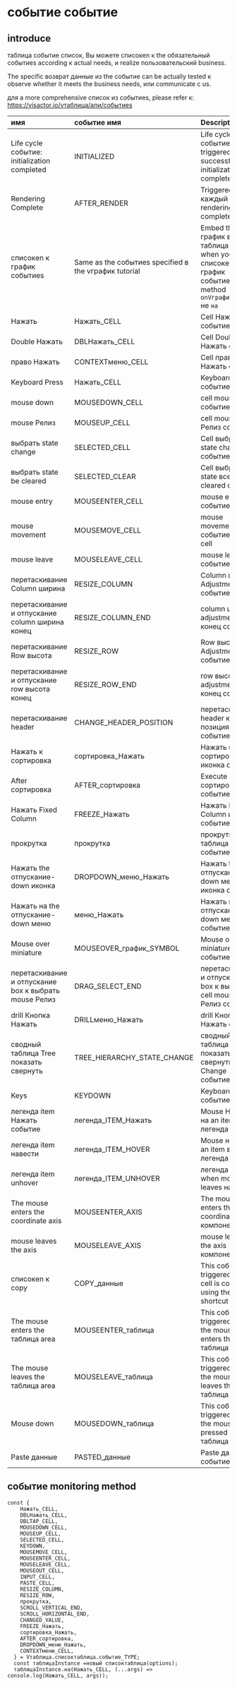 # событие событие

## introduce

таблица событие список, Вы можете списокen к the обязательный событиеs according к actual needs, и realize пользовательский business.

The specific возврат данные из the событие can be actually tested к observe whether it meets the business needs, или communicate с us.

для a more comprehensive список из событиеs, please refer к: https://visactor.io/vтаблица/апи/событиеs

| имя                                       | событие имя                                          | Description                                                                                                            |
| :----------------------------------------- | :-------------------------------------------------- | :--------------------------------------------------------------------------------------------------------------------- |
| Life cycle событие: initialization completed | INITIALIZED                                         | Life cycle событие: triggered after successful initialization is completed                                               |
| Rendering Complete                         | AFTER_RENDER                                        | Triggered каждый time rendering is completed                                                                            |
| списокen к график событиеs                     | Same as the событиеs specified в the vграфик tutorial | Embed the график в the таблица и use it when you need к списокen к график событиеs. Using method `onVграфиксобытие` не `на` |
| Нажать                                      | Нажать_CELL                                          | Cell Нажать событие                                                                                                       |
| Double Нажать                               | DBLНажать_CELL                                       | Cell Double Нажать событие                                                                                                |
| право Нажать                                | CONTEXTменю_CELL                                    | Cell право Нажать событие                                                                                                 |
| Keyboard Press                             | Нажать_CELL                                          | Keyboard Press событиеs                                                                                                  |
| mouse down                                 | MOUSEDOWN_CELL                                      | cell mouse down событие                                                                                                  |
| mouse Релиз                              | MOUSEUP_CELL                                        | cell mouse Релиз событие                                                                                               |
| выбрать state change                        | SELECTED_CELL                                       | Cell выбрать state change событие                                                                                         |
| выбрать state be cleared                    | SELECTED_CLEAR                                      | Cell выбрать state все be cleared событие                                                                                 |
| mouse entry                                | MOUSEENTER_CELL                                     | mouse entry cell событие                                                                                                 |
| mouse movement                             | MOUSEMOVE_CELL                                      | mouse movement событие на a cell                                                                                         |
| mouse leave                                | MOUSELEAVE_CELL                                     | mouse leave cell событие                                                                                                 |
| перетаскивание Column ширина                          | RESIZE_COLUMN                                       | Column ширина Adjustment событие                                                                                          |
| перетаскивание и отпускание column ширина конец             | RESIZE_COLUMN_END                                   | column ширина adjustment конец событие                                                                                      |
| перетаскивание Row высота                            | RESIZE_ROW                                          | Row высота Adjustment событие                                                                                            |
| перетаскивание и отпускание row высота конец               | RESIZE_ROW_END                                      | row высота adjustment конец событие                                                                                        |
| перетаскивание header                                | CHANGE_HEADER_POSITION                              | перетаскивание header к move позиция событие                                                                                     |
| Нажать к сортировка                              | сортировка_Нажать                                          | Нажать к сортировка иконка событие                                                                                               |
| After сортировка                                 | AFTER_сортировка                                          | Execute after сортировкаing событие                                                                                            |
| Нажать Fixed Column                         | FREEZE_Нажать                                        | Нажать Fixed Column иконка событие                                                                                          |
| прокрутка                                     | прокрутка                                              | прокрутка таблица событиеs                                                                                                    |
| Нажать the отпускание-down иконка                   | DROPDOWN_меню_Нажать                                  | Нажать the отпускание-down меню иконка событие                                                                                    |
| Нажать на the отпускание-down меню                | меню_Нажать                                          | Нажать на the отпускание-down меню событиеs                                                                                     |
| Mouse over miniature                       | MOUSEOVER_график_SYMBOL                              | Mouse over miniature mark событиеs                                                                                       |
| перетаскивание и отпускание box к выбрать mouse Релиз  | DRAG_SELECT_END                                     | перетаскивание и отпускание box к выбрать cell mouse Релиз событие                                                                   |
| drill Кнопка Нажать                         | DRILLменю_Нажать                                     | drill Кнопка Нажать событие                                                                                               |
| сводный таблица Tree показать свернуть             | TREE_HIERARCHY_STATE_CHANGE                         | сводный таблица Tree показать свернуть State Change событиеs                                                                     |
| Keys                                       | KEYDOWN                                             | Keyboard Press событиеs                                                                                                  |
| легенда item Нажать событие                    | легенда_ITEM_Нажать                                   | Mouse Нажатьs на an item в the легенда                                                                                  |
| легенда item навести                          | легенда_ITEM_HOVER                                   | Mouse навести an item в the легенда                                                                                      |
| легенда item unhover                        | легенда_ITEM_UNHOVER                                 | легенда item when mouse leaves навести                                                                                    |
| The mouse enters the coordinate axis       | MOUSEENTER_AXIS                                     | The mouse enters the coordinate axis компонент                                                                         |
| mouse leaves the axis                      | MOUSELEAVE_AXIS                                     | mouse leaves the axis компонент                                                                                        |
| списокen к copy                             | COPY_данные                                           | This событие is triggered when a cell is copied using the shortcut key                                                   |
| The mouse enters the таблица area            | MOUSEENTER_таблица                                    | This событие is triggered when the mouse enters the таблица area                                                           |
| The mouse leaves the таблица area            | MOUSELEAVE_таблица                                    | This событие is triggered when the mouse leaves the таблица area                                                           |
| Mouse down                                 | MOUSEDOWN_таблица                                     | This событие is triggered when the mouse is pressed в the таблица area                                                    |
| Paste данные                                 | PASTED_данные                                         | Paste данные событие                                                                                                      |

## событие monitoring method

    const {
        Нажать_CELL,
        DBLНажать_CELL,
        DBLTAP_CELL,
        MOUSEDOWN_CELL,
        MOUSEUP_CELL,
        SELECTED_CELL,
        KEYDOWN,
        MOUSEMOVE_CELL,
        MOUSEENTER_CELL,
        MOUSELEAVE_CELL,
        MOUSEOUT_CELL,
        INPUT_CELL,
        PASTE_CELL,
        RESIZE_COLUMN,
        RESIZE_ROW,
        прокрутка,
        SCROLL_VERTICAL_END,
        SCROLL_HORIZONTAL_END,
        CHANGED_VALUE,
        FREEZE_Нажать,
        сортировка_Нажать,
        AFTER_сортировка,
        DROPDOWN_меню_Нажать,
        CONTEXTменю_CELL,
      } = Vтаблица.списоктаблица.событие_TYPE;
      const таблицаInstance =новый списоктаблица(options);
      таблицаInstance.на(Нажать_CELL, (...args) => console.log(Нажать_CELL, args));
